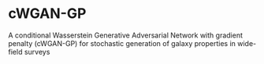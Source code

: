 # cWGAN-GP
A conditional Wasserstein Generative Adversarial Network with gradient penalty (cWGAN-GP) for stochastic generation of galaxy properties in wide-field surveys

